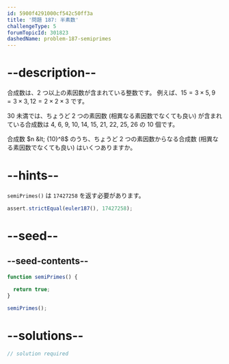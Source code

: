 ```yaml
---
id: 5900f4291000cf542c50ff3a
title: '問題 187: 半素数'
challengeType: 5
forumTopicId: 301823
dashedName: problem-187-semiprimes
---
```


# --description--

合成数は、2 つ以上の素因数が含まれている整数です。 例えば、$15 = 3 × 5, 9 = 3 × 3, 12 = 2 × 2 × 3$ です。

30 未満では、ちょうど 2 つの素因数 (相異なる素因数でなくても良い) が含まれている合成数は 4, 6, 9, 10, 14, 15, 21, 22, 25, 26 の 10 個です。

合成数 $n &lt; {10}^8$ のうち、ちょうど 2 つの素因数からなる合成数 (相異なる素因数でなくても良い) はいくつありますか。

# --hints--

`semiPrimes()` は `17427258` を返す必要があります。

```js
assert.strictEqual(euler187(), 17427258);
```

# --seed--

## --seed-contents--

```js
function semiPrimes() {

  return true;
}

semiPrimes();
```

# --solutions--

```js
// solution required
```
